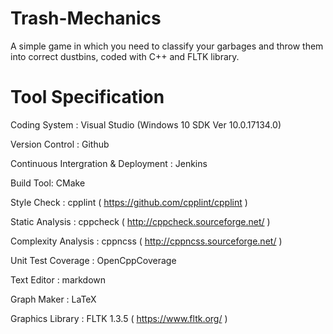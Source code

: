 # Trash-Mechanics
A simple game in which you need to classify your garbages and throw them into correct dustbins, coded with C++ and FLTK library.

# Tool Specification
Coding System : Visual Studio (Windows 10 SDK Ver 10.0.17134.0) 

Version Control : Github

Continuous Intergration & Deployment : Jenkins

Build Tool: CMake

Style Check : cpplint ( https://github.com/cpplint/cpplint )

Static Analysis : cppcheck ( http://cppcheck.sourceforge.net/ ) 

Complexity Analysis : cppncss ( http://cppncss.sourceforge.net/ )

Unit Test Coverage : OpenCppCoverage 

Text Editor : markdown

Graph Maker : LaTeX 

Graphics Library : FLTK 1.3.5 ( https://www.fltk.org/ )
